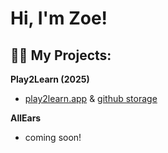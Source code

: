 <h1>Hi, I'm Zoe! <br/></h1>

<h2>👩‍💻 My Projects:</h2>

<b>Play2Learn (2025)</b>
- [play2learn.app](https://www.play2learn.app/) & [github storage](https://github.com/zkp117/play2learn)

<b>AllEars</b>
- coming soon!
